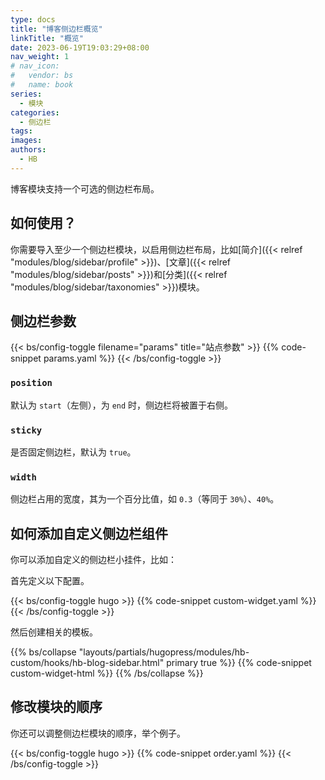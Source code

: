 ```yaml
---
type: docs
title: "博客侧边栏概览"
linkTitle: "概览"
date: 2023-06-19T19:03:29+08:00
nav_weight: 1
# nav_icon:
#   vendor: bs
#   name: book
series:
  - 模块
categories:
  - 侧边栏
tags:
images:
authors:
  - HB
---
```


博客模块支持一个可选的侧边栏布局。

<!--more-->

## 如何使用？

你需要导入至少一个侧边栏模块，以启用侧边栏布局，比如[简介]({{< relref "modules/blog/sidebar/profile" >}})、[文章]({{< relref "modules/blog/sidebar/posts" >}})和[分类]({{< relref "modules/blog/sidebar/taxonomies" >}})模块。

## 侧边栏参数

{{< bs/config-toggle filename="params" title="站点参数" >}}
{{% code-snippet params.yaml %}}
{{< /bs/config-toggle >}}

### `position`

默认为 `start`（左侧），为 `end` 时，侧边栏将被置于右侧。

### `sticky`

是否固定侧边栏，默认为 `true`。

### `width`

侧边栏占用的宽度，其为一个百分比值，如 `0.3`（等同于 `30%`）、`40%`。

## 如何添加自定义侧边栏组件

你可以添加自定义的侧边栏小挂件，比如：

首先定义以下配置。

{{< bs/config-toggle hugo >}}
{{% code-snippet custom-widget.yaml %}}
{{< /bs/config-toggle >}}

然后创建相关的模板。

{{% bs/collapse "layouts/partials/hugopress/modules/hb-custom/hooks/hb-blog-sidebar.html" primary true %}}
{{% code-snippet custom-widget-html %}}
{{% /bs/collapse %}}

## 修改模块的顺序

你还可以调整侧边栏模块的顺序，举个例子。

{{< bs/config-toggle hugo >}}
{{% code-snippet order.yaml %}}
{{< /bs/config-toggle >}}
